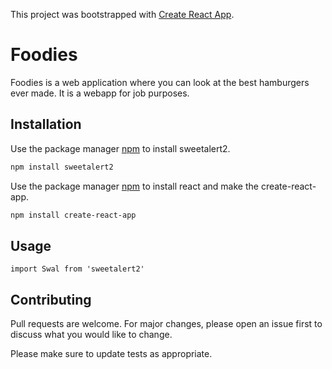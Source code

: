 This project was bootstrapped with [Create React App](https://github.com/facebook/create-react-app).

# Foodies

Foodies is a web application where you can look at the best hamburgers ever made. It is a webapp for job purposes.

## Installation

Use the package manager [npm](https://www.npmjs.com/get-npm) to install sweetalert2.

```bash
npm install sweetalert2
```
Use the package manager [npm](https://www.npmjs.com/get-npm) to install react and make the create-react-app.

```bash
npm install create-react-app
```

## Usage

```javacript
import Swal from 'sweetalert2'
```

## Contributing
Pull requests are welcome. For major changes, please open an issue first to discuss what you would like to change.

Please make sure to update tests as appropriate.
